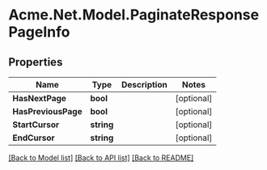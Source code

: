 # Acme.Net.Model.PaginateResponsePageInfo

## Properties

Name | Type | Description | Notes
------------ | ------------- | ------------- | -------------
**HasNextPage** | **bool** |  | [optional] 
**HasPreviousPage** | **bool** |  | [optional] 
**StartCursor** | **string** |  | [optional] 
**EndCursor** | **string** |  | [optional] 

[[Back to Model list]](../README.md#documentation-for-models) [[Back to API list]](../README.md#documentation-for-api-endpoints) [[Back to README]](../README.md)

